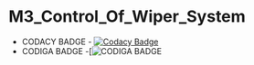# M3_Control_Of_Wiper_System

* CODACY BADGE - [![Codacy Badge](https://app.codacy.com/project/badge/Grade/00c746cb07df40cb93c49ed5e122af17)](https://www.codacy.com/gh/Abhishek-S-28/M3_STM32-Microcontroller-based-Wiper-System/dashboard?utm_source=github.com&amp;utm_medium=referral&amp;utm_content=Abhishek-S-28/M3_STM32-Microcontroller-based-Wiper-System&amp;utm_campaign=Badge_Grade)
* CODIGA BADGE -[![CODIGA BADGE](https://api.codiga.io/project/33495/status/svg)
